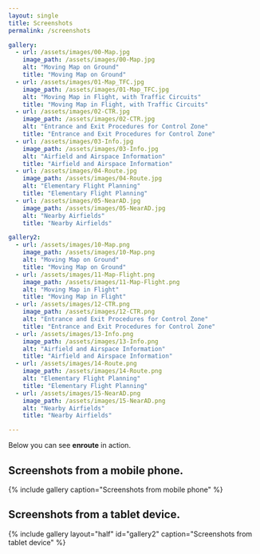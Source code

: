 ```yaml
---
layout: single
title: Screenshots
permalink: /screenshots

gallery:
  - url: /assets/images/00-Map.jpg
    image_path: /assets/images/00-Map.jpg
    alt: "Moving Map on Ground"
    title: "Moving Map on Ground"
  - url: /assets/images/01-Map_TFC.jpg
    image_path: /assets/images/01-Map_TFC.jpg
    alt: "Moving Map in Flight, with Traffic Circuits"
    title: "Moving Map in Flight, with Traffic Circuits"
  - url: /assets/images/02-CTR.jpg
    image_path: /assets/images/02-CTR.jpg
    alt: "Entrance and Exit Procedures for Control Zone"
    title: "Entrance and Exit Procedures for Control Zone"
  - url: /assets/images/03-Info.jpg
    image_path: /assets/images/03-Info.jpg
    alt: "Airfield and Airspace Information"
    title: "Airfield and Airspace Information"
  - url: /assets/images/04-Route.jpg
    image_path: /assets/images/04-Route.jpg
    alt: "Elementary Flight Planning"
    title: "Elementary Flight Planning"
  - url: /assets/images/05-NearAD.jpg
    image_path: /assets/images/05-NearAD.jpg
    alt: "Nearby Airfields"
    title: "Nearby Airfields"

gallery2:
  - url: /assets/images/10-Map.png
    image_path: /assets/images/10-Map.png
    alt: "Moving Map on Ground"
    title: "Moving Map on Ground"
  - url: /assets/images/11-Map-Flight.png
    image_path: /assets/images/11-Map-Flight.png
    alt: "Moving Map in Flight"
    title: "Moving Map in Flight"
  - url: /assets/images/12-CTR.png
    image_path: /assets/images/12-CTR.png
    alt: "Entrance and Exit Procedures for Control Zone"
    title: "Entrance and Exit Procedures for Control Zone"
  - url: /assets/images/13-Info.png
    image_path: /assets/images/13-Info.png
    alt: "Airfield and Airspace Information"
    title: "Airfield and Airspace Information"
  - url: /assets/images/14-Route.png
    image_path: /assets/images/14-Route.png
    alt: "Elementary Flight Planning"
    title: "Elementary Flight Planning"
  - url: /assets/images/15-NearAD.png
    image_path: /assets/images/15-NearAD.png
    alt: "Nearby Airfields"
    title: "Nearby Airfields"

---
```


Below you can see **enroute** in action.

## Screenshots from a mobile phone.

{% include gallery caption="Screenshots from mobile phone" %}

## Screenshots from a tablet device.

{% include gallery layout="half" id="gallery2" caption="Screenshots from tablet device" %}

